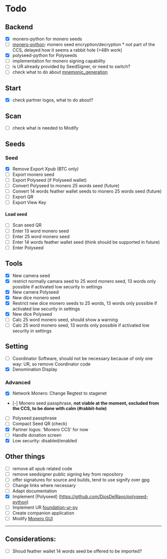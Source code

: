# Todo
## Backend
- [x] monero-python for monero seeds
- [ ] [monero-python](https://github.com/DiosDelRayo/monero-python/Todo.md): monero seed encryption/decryption * not part of the CCS, delayed how it seems a rabbit hole (>48h work)
- [x] polyseed-python for Polyseeds
- [ ] implementation for monero signing capability
- [ ] is UR already provided by SeedSigner, or need to switch?
- [ ] check what to do about [mnemonic_generation](src/seedsigner/helpers/mnemonic_generation.py)
## Start
- [x] check partner logos, what to do about?
## Scan
- [ ] check what is needed to Modify
## Seeds
### Seed
- [x] Remove Export Xpub (BTC only)
- [ ] Export monero seed
- [ ] Export Polyseed (if Polyseed wallet)
- [ ] Convert Polyseed to monero 25 words seed (future)
- [ ] Convert 14 words feather wallet seeds to monero 25 words seed (future)
- [ ] Export QR
- [ ] Export View Key
#### Load seed
- [ ] Scan seed QR
- [ ] Enter 13 word monero seed
- [ ] Enter 25 word monero seed
- [ ] Enter 14 words feather wallet seed (think should be supported in future)
- [ ] Enter Polyseed
## Tools
- [x] New camera seed
- [x] restrict normally camara seed to 25 word monero seed, 13 words only possible if activated low security in settings
- [x] New camera Polyseed
- [x] New dice monero seed
- [x] Restrict new dice monero seeds to 25 words, 13 words only possible if activated low security in settings
- [x] New dice Polyseed
- [ ] Calc 25 word monero seed, should show a warning
- [ ] Calc 25 word monero seed, 13 words only possible if activated low security in settings
## Setting
- [ ] Coordinator Software, should not be necessary because of only one way: UR, so remove Coordinator code
- [x] Denomination Display
### Advanced
- [x] Network Monero: Change Regtest to stagenet
- [-] Monero seed passphrase, __not viable at the moment, excluded from the CCS, to be done with calm (#rabbit-hole)__
- [ ] Polyseed passphrase
- [ ] Compact Seed QR (check)
- [x] Partner logos: 'Monero CCS' for now
- [ ] Handle donation screen
- [x] Low security: disabled/enabled

## Other things
- [ ] remove all xpub related code
- [ ] remove seedsigner public signing key from repository
- [ ] offer signatures for source and builds, tend to use signify over gpg
- [ ] Change links where necessary
- [ ] Adapt documentation
- [x] Implement [Polyseed] (https://github.com/DiosDelRayo/polyseed-python)
- [ ] Implement UR [foundation-ur-py](https://github.com/DiosDelRayo/foundation-ur-py)
- [ ] Create companion application
- [ ] Modify [Monero GUI](https://github.com/DiosDelRayo/monero-gui)
---
## Considerations:
- [ ] Shoud feather wallet 14 words seed be offered to be imported?
